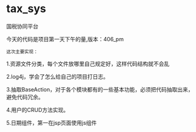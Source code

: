 # tax_sys
国税协同平台

今天的代码是项目第一天下午的量,版本：406_pm
    
    这次主要实现：
        
1.资源文件分类，每个文件放哪里自己规定好，这样代码结构就不会乱

2.log4j，学会了怎么给自己的项目打日志。

3.抽取BaseAction，对于各个模块都有的一些基本功能，必须把代码抽取出来，避免代码冗余。

4.用户的CRUD方法实现。

5.日期组件，第一在jsp页面使用js组件
